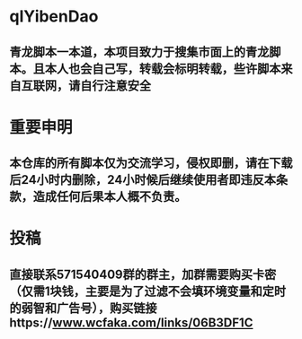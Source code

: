 # qlYibenDao
## 青龙脚本一本道，本项目致力于搜集市面上的青龙脚本。且本人也会自己写，转载会标明转载，些许脚本来自互联网，请自行注意安全
# 重要申明
## 本仓库的所有脚本仅为交流学习，侵权即删，请在下载后24小时内删除，24小时候后继续使用者即违反本条款，造成任何后果本人概不负责。
# 投稿
## 直接联系571540409群的群主，加群需要购买卡密（仅需1块钱，主要是为了过滤不会填环境变量和定时的弱智和广告号），购买链接https://www.wcfaka.com/links/06B3DF1C